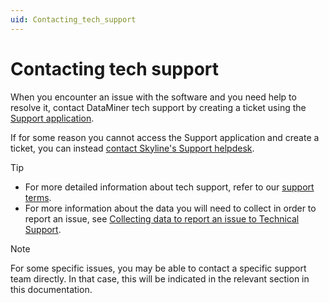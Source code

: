 ```yaml
---
uid: Contacting_tech_support
---
```


# Contacting tech support

When you encounter an issue with the software and you need help to resolve it, contact DataMiner tech support by creating a ticket using the [Support application](xref:User_operations_support).

If for some reason you cannot access the Support application and create a ticket, you can instead [contact Skyline's Support helpdesk](https://skyline.be/contact/tech-support).

> [!TIP]
>
> - For more detailed information about tech support, refer to our [support terms](xref:Support_Terms_On_Premises).
> - For more information about the data you will need to collect in order to report an issue, see [Collecting data to report an issue to Technical Support](xref:Collecting_data_to_report_an_issue_to_TechSupport).

> [!NOTE]
> For some specific issues, you may be able to contact a specific support team directly. In that case, this will be indicated in the relevant section in this documentation.

